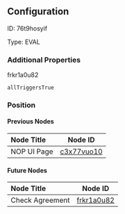 # 
## Configuration
ID:  76t9hosyif

Type: EVAL 







### Additional Properties
frkr1a0u82
```string 
allTriggersTrue
```





### Position

#### Previous Nodes
| Node Title | Node ID |
| :------------- | ------------ |
| NOP UI Page | [c3x77vuo10](./c3x77vuo10.md) | 
 
 #### Future Nodes
| Node Title | Node ID |
| :------------- | ------------ |
| Check Agreement |[frkr1a0u82](./frkr1a0u82.md) | 
